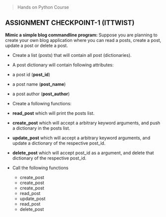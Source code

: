 > Hands on Python Course

## ASSIGNMENT CHECKPOINT-1 (ITTWIST)
**Mimic a simple blog commandline program:**
Suppose you are planning to create your own blog application where you can read a posts, create a post, update a post or delete a post.

 - Create a list (posts) that will contain all post (dictionaries).

 - A post dictionary will contain following attributes:

 - a post id (**post_id**)

 - a post name (**post_name**)

 - a post author (**post_author**)

 - Create a following functions:

 - **read_post** which will print the posts list.

 - **create_post** which will accept a arbitrary keyword arguments, and push a dictionary in the posts list.

 - **update_post** which will accept a arbitrary keyword arguments, and update a dictionary of the respective post_id.

 - **delete_post** which will accept post_id as a argument, and delete that dictionary of the respective post_id.

 - Call the following functions

	 - create_post
	 - create_post
	 - create_post
	 - read_post
	 - update_post
	 - read_post
	 - delete_post
